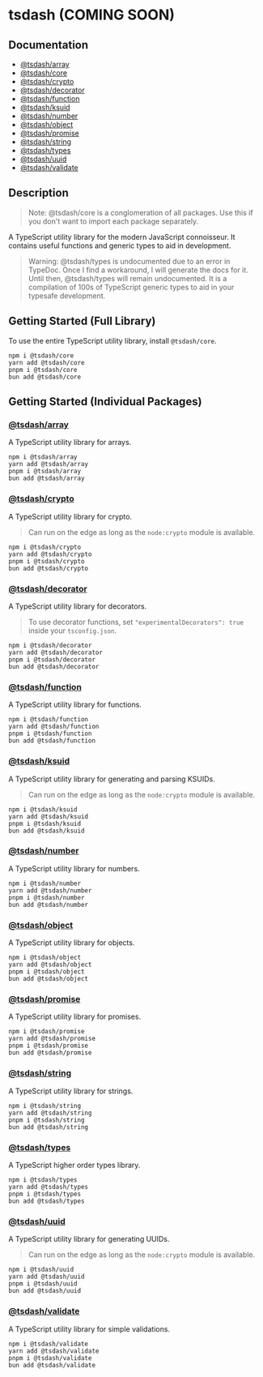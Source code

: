 # tsdash (COMING SOON)

## Documentation

- [@tsdash/array](https://github.com/mhodge11/tsdash/blob/main/docs/modules/tsdash_array.md)
- [@tsdash/core](https://github.com/mhodge11/tsdash/blob/main/docs/modules/tsdash_core.md)
- [@tsdash/crypto](https://github.com/mhodge11/tsdash/blob/main/docs/modules/tsdash_crypto.md)
- [@tsdash/decorator](https://github.com/mhodge11/tsdash/blob/main/docs/modules/tsdash_decorator.md)
- [@tsdash/function](https://github.com/mhodge11/tsdash/blob/main/docs/modules/tsdash_function.md)
- [@tsdash/ksuid](https://github.com/mhodge11/tsdash/blob/main/docs/modules/tsdash_ksuid.md)
- [@tsdash/number](https://github.com/mhodge11/tsdash/blob/main/docs/modules/tsdash_number.md)
- [@tsdash/object](https://github.com/mhodge11/tsdash/blob/main/docs/modules/tsdash_object.md)
- [@tsdash/promise](https://github.com/mhodge11/tsdash/blob/main/docs/modules/tsdash_promise.md)
- [@tsdash/string](https://github.com/mhodge11/tsdash/blob/main/docs/modules/tsdash_string.md)
- [@tsdash/types](https://github.com/mhodge11/tsdash/blob/main/docs/modules/tsdash_types.md)
- [@tsdash/uuid](https://github.com/mhodge11/tsdash/blob/main/docs/modules/tsdash_uuid.md)
- [@tsdash/validate](https://github.com/mhodge11/tsdash/blob/main/docs/modules/tsdash_validate.md)

## Description

> Note: @tsdash/core is a conglomeration of all packages. Use this if you don't want to import each package separately.

A TypeScript utility library for the modern JavaScript connoisseur. It contains useful functions and generic types to aid in development.

> Warning: @tsdash/types is undocumented due to an error in TypeDoc. Once I find a workaround, I will generate the docs for it. Until then, @tsdash/types will remain undocumented. It is a compilation of 100s of TypeScript generic types to aid in your typesafe development.

## Getting Started (Full Library)

To use the entire TypeScript utility library, install `@tsdash/core`.

```shell
npm i @tsdash/core
yarn add @tsdash/core
pnpm i @tsdash/core
bun add @tsdash/core
```

## Getting Started (Individual Packages)

### [@tsdash/array](https://github.com/mhodge11/tsdash/blob/main/docs/modules/tsdash_array.md)

A TypeScript utility library for arrays.

```shell
npm i @tsdash/array
yarn add @tsdash/array
pnpm i @tsdash/array
bun add @tsdash/array
```

### [@tsdash/crypto](https://github.com/mhodge11/tsdash/blob/main/docs/modules/tsdash_crypto.md)

A TypeScript utility library for crypto.

> Can run on the edge as long as the `node:crypto` module is available.

```shell
npm i @tsdash/crypto
yarn add @tsdash/crypto
pnpm i @tsdash/crypto
bun add @tsdash/crypto
```

### [@tsdash/decorator](https://github.com/mhodge11/tsdash/blob/main/docs/modules/tsdash_decorator.md)

A TypeScript utility library for decorators.

> To use decorator functions, set `"experimentalDecorators": true` inside your `tsconfig.json`.

```shell
npm i @tsdash/decorator
yarn add @tsdash/decorator
pnpm i @tsdash/decorator
bun add @tsdash/decorator
```

### [@tsdash/function](https://github.com/mhodge11/tsdash/blob/main/docs/modules/tsdash_function.md)

A TypeScript utility library for functions.

```shell
npm i @tsdash/function
yarn add @tsdash/function
pnpm i @tsdash/function
bun add @tsdash/function
```

### [@tsdash/ksuid](https://github.com/mhodge11/tsdash/blob/main/docs/modules/tsdash_ksuid.md)

A TypeScript utility library for generating and parsing KSUIDs.

> Can run on the edge as long as the `node:crypto` module is available.

```shell
npm i @tsdash/ksuid
yarn add @tsdash/ksuid
pnpm i @tsdash/ksuid
bun add @tsdash/ksuid
```

### [@tsdash/number](https://github.com/mhodge11/tsdash/blob/main/docs/modules/tsdash_number.md)

A TypeScript utility library for numbers.

```shell
npm i @tsdash/number
yarn add @tsdash/number
pnpm i @tsdash/number
bun add @tsdash/number
```

### [@tsdash/object](https://github.com/mhodge11/tsdash/blob/main/docs/modules/tsdash_object.md)

A TypeScript utility library for objects.

```shell
npm i @tsdash/object
yarn add @tsdash/object
pnpm i @tsdash/object
bun add @tsdash/object
```

### [@tsdash/promise](https://github.com/mhodge11/tsdash/blob/main/docs/modules/tsdash_promise.md)

A TypeScript utility library for promises.

```shell
npm i @tsdash/promise
yarn add @tsdash/promise
pnpm i @tsdash/promise
bun add @tsdash/promise
```

### [@tsdash/string](https://github.com/mhodge11/tsdash/blob/main/docs/modules/tsdash_string.md)

A TypeScript utility library for strings.

```shell
npm i @tsdash/string
yarn add @tsdash/string
pnpm i @tsdash/string
bun add @tsdash/string
```

### [@tsdash/types](https://github.com/mhodge11/tsdash/blob/main/docs/modules/tsdash_types.md)

A TypeScript higher order types library.

```shell
npm i @tsdash/types
yarn add @tsdash/types
pnpm i @tsdash/types
bun add @tsdash/types
```

### [@tsdash/uuid](https://github.com/mhodge11/tsdash/blob/main/docs/modules/tsdash_uuid.md)

A TypeScript utility library for generating UUIDs.

> Can run on the edge as long as the `node:crypto` module is available.

```shell
npm i @tsdash/uuid
yarn add @tsdash/uuid
pnpm i @tsdash/uuid
bun add @tsdash/uuid
```

### [@tsdash/validate](https://github.com/mhodge11/tsdash/blob/main/docs/modules/tsdash_validate.md)

A TypeScript utility library for simple validations.

```shell
npm i @tsdash/validate
yarn add @tsdash/validate
pnpm i @tsdash/validate
bun add @tsdash/validate
```
